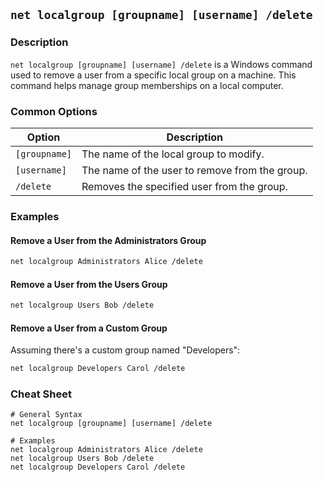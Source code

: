 ## `net localgroup [groupname] [username] /delete`

### Description

`net localgroup [groupname] [username] /delete` is a Windows command used to remove a user from a specific local group on a machine. This command helps manage group memberships on a local computer.

### Common Options

| Option    | Description                                 |
|-----------|---------------------------------------------|
| `[groupname]` | The name of the local group to modify.        |
| `[username]`  | The name of the user to remove from the group.|
| `/delete` | Removes the specified user from the group.   |

### Examples

#### Remove a User from the Administrators Group

```bash
net localgroup Administrators Alice /delete
```

#### Remove a User from the Users Group

```bash
net localgroup Users Bob /delete
```

#### Remove a User from a Custom Group

Assuming there's a custom group named "Developers":

```bash
net localgroup Developers Carol /delete
```

### Cheat Sheet

```plaintext
# General Syntax
net localgroup [groupname] [username] /delete

# Examples
net localgroup Administrators Alice /delete
net localgroup Users Bob /delete
net localgroup Developers Carol /delete
```
